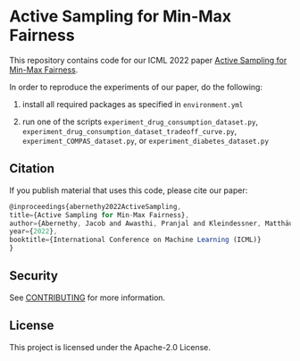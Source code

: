 # Active Sampling for Min-Max Fairness

This repository contains code for our ICML 2022 paper [Active Sampling for Min-Max Fairness](https://arxiv.org/abs/2006.06879).

In order to reproduce the experiments of our paper, do the following:

1) install all required packages as specified in `environment.yml`

2) run one of the scripts `experiment_drug_consumption_dataset.py`, `experiment_drug_consumption_dataset_tradeoff_curve.py`, `experiment_COMPAS_dataset.py`, or `experiment_diabetes_dataset.py`


## Citation

If you publish material that uses this code, please cite our paper:

```js
@inproceedings{abernethy2022ActiveSampling,
title={Active Sampling for Min-Max Fairness},
author={Abernethy, Jacob and Awasthi, Pranjal and Kleindessner, Matthäus and Morgenstern, Jamie and Russell, Chris and Zhang, Jie},
year={2022},
booktitle={International Conference on Machine Learning (ICML)}
}
```

## Security

See [CONTRIBUTING](CONTRIBUTING.md#security-issue-notifications) for more information.

## License

This project is licensed under the Apache-2.0 License.
